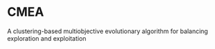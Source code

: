 # CMEA
A clustering-based multiobjective evolutionary algorithm for balancing exploration and exploitation
